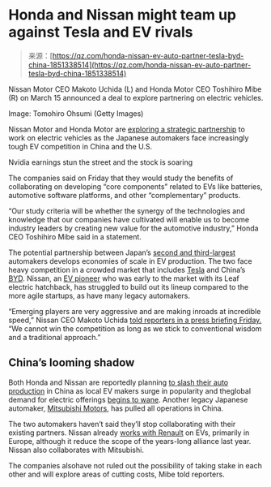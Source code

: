 <!--yml
category: 未分类
date: 2024-05-27 14:59:11
-->

# Honda and Nissan might team up against Tesla and EV rivals

> 来源：[https://qz.com/honda-nissan-ev-auto-partner-tesla-byd-china-1851338514](https://qz.com/honda-nissan-ev-auto-partner-tesla-byd-china-1851338514)

 Nissan Motor CEO Makoto Uchida (L) and Honda Motor CEO Toshihiro Mibe (R) on March 15 announced a deal to explore partnering on electric vehicles.

Image: Tomohiro Ohsumi (Getty Images) 

Nissan Motor and Honda Motor are [exploring a strategic partnership](https://global.honda/en/newsroom/news/2024/c240315eng.html?from=latest_area) to work on electric vehicles as the Japanese automakers face increasingly tough EV competition in China and the U.S.

Nvidia earnings stun the street and the stock is soaring

<track kind="captions" label="English" src="https://kinja.com/api/videoupload/caption/22546.vtt" srclang="en">

The companies said on Friday that they would study the benefits of collaborating on developing “core components” related to EVs like batteries, automotive software platforms, and other “complementary” products.

“Our study criteria will be whether the synergy of the technologies and knowledge that our companies have cultivated will enable us to become industry leaders by creating new value for the automotive industry,” Honda CEO Toshihiro Mibe said in a statement.

The potential partnership between Japan’s [second and third-largest](https://www.nippon.com/en/japan-data/h01876/) automakers develops economies of scale in EV production. The two face heavy competition in a crowded market that includes [Tesla](https://qz.com/tesla-elon-musk-ev-germany-factory-reopen-growth-1851332328) and China’s [BYD](https://qz.com/byd-china-ev-new-car-cheap-quality-issues-europe-1851331244?utm_source=google-news). Nissan, an [EV pioneer](https://www.motortrend.com/features/nissan-leaf-ev-history-pioneer-future/) who was early to the market with its Leaf electric hatchback, has struggled to build out its lineup compared to the more agile startups, as have many legacy automakers.

“Emerging players are very aggressive and are making inroads at incredible speed,” Nissan CEO Makoto Uchida [told reporters in a press briefing Friday.](https://www.reuters.com/business/autos-transportation/honda-nissan-sign-mou-comprehensive-ev-cooperation-nhk-reports-2024-03-15/) “We cannot win the competition as long as we stick to conventional wisdom and a traditional approach.”

## China’s looming shadow

Both Honda and Nissan are reportedly planning [to slash their auto production](https://qz.com/honda-nissan-production-china-ev-rivals-byd-1851328306) in China as local EV makers surge in popularity and theglobal demand for electric offerings [begins to wane](https://qz.com/tesla-elon-musk-ev-auto-industry-llow-demand-1851315429). Another legacy Japanese automaker, [Mitsubishi Motors](https://qz.com/emails/daily-brief/1850880258/mitsubishi-s-china-swansong), has pulled all operations in China.

The two automakers haven’t said they’ll stop collaborating with their existing partners. Nissan already [works with Renault](https://www.wsj.com/articles/nissan-renault-alliance-shake-up-to-give-each-company-more-independence-11675681659) on EVs, primarily in Europe, although it reduce the scope of the years-long alliance last year. Nissan also collaborates with Mitsubishi.

The companies alsohave not ruled out the possibility of taking stake in each other and will explore areas of cutting costs, Mibe told reporters.